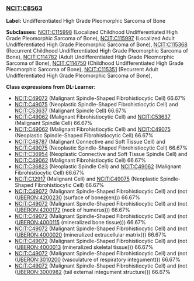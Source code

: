 
### [NCIT:C8563](http://purl.obolibrary.org/obo/NCIT_C8563)
**Label:** Undifferentiated High Grade Pleomorphic Sarcoma of Bone

**Subclasses:** [NCIT:C115998](http://purl.obolibrary.org/obo/NCIT_C115998) (Localized Childhood Undifferentiated High Grade Pleomorphic Sarcoma of Bone), [NCIT:C115997](http://purl.obolibrary.org/obo/NCIT_C115997) (Localized Adult Undifferentiated High Grade Pleomorphic Sarcoma of Bone), [NCIT:C115368](http://purl.obolibrary.org/obo/NCIT_C115368) (Recurrent Childhood Undifferentiated High Grade Pleomorphic Sarcoma of Bone), [NCIT:C114782](http://purl.obolibrary.org/obo/NCIT_C114782) (Adult Undifferentiated High Grade Pleomorphic Sarcoma of Bone), [NCIT:C114750](http://purl.obolibrary.org/obo/NCIT_C114750) (Childhood Undifferentiated High Grade Pleomorphic Sarcoma of Bone), [NCIT:C115351](http://purl.obolibrary.org/obo/NCIT_C115351) (Recurrent Adult Undifferentiated High Grade Pleomorphic Sarcoma of Bone), 

**Class expressions from DL-Learner:**

- [NCIT:C49072](http://purl.obolibrary.org/obo/NCIT_C49072) (Malignant Spindle-Shaped Fibrohistiocytic Cell) 66.67%
- [NCIT:C49075](http://purl.obolibrary.org/obo/NCIT_C49075) (Neoplastic Spindle-Shaped Fibrohistiocytic Cell) and [NCIT:C53637](http://purl.obolibrary.org/obo/NCIT_C53637) (Malignant Spindle Cell) 66.67%
- [NCIT:C49062](http://purl.obolibrary.org/obo/NCIT_C49062) (Malignant Fibrohistiocytic Cell) and [NCIT:C53637](http://purl.obolibrary.org/obo/NCIT_C53637) (Malignant Spindle Cell) 66.67%
- [NCIT:C49062](http://purl.obolibrary.org/obo/NCIT_C49062) (Malignant Fibrohistiocytic Cell) and [NCIT:C49075](http://purl.obolibrary.org/obo/NCIT_C49075) (Neoplastic Spindle-Shaped Fibrohistiocytic Cell) 66.67%
- [NCIT:C48787](http://purl.obolibrary.org/obo/NCIT_C48787) (Malignant Connective and Soft Tissue Cell) and [NCIT:C49075](http://purl.obolibrary.org/obo/NCIT_C49075) (Neoplastic Spindle-Shaped Fibrohistiocytic Cell) 66.67%
- [NCIT:C36954](http://purl.obolibrary.org/obo/NCIT_C36954) (Neoplastic Connective and Soft Tissue Spindle Cell) and [NCIT:C49062](http://purl.obolibrary.org/obo/NCIT_C49062) (Malignant Fibrohistiocytic Cell) 66.67%
- [NCIT:C36823](http://purl.obolibrary.org/obo/NCIT_C36823) (Neoplastic Spindle Cell) and [NCIT:C49062](http://purl.obolibrary.org/obo/NCIT_C49062) (Malignant Fibrohistiocytic Cell) 66.67%
- [NCIT:C12917](http://purl.obolibrary.org/obo/NCIT_C12917) (Malignant Cell) and [NCIT:C49075](http://purl.obolibrary.org/obo/NCIT_C49075) (Neoplastic Spindle-Shaped Fibrohistiocytic Cell) 66.67%
- [NCIT:C49072](http://purl.obolibrary.org/obo/NCIT_C49072) (Malignant Spindle-Shaped Fibrohistiocytic Cell) and (not ([UBERON:4200230](http://purl.obolibrary.org/obo/UBERON_4200230) (surface of bone@en))) 66.67%
- [NCIT:C49072](http://purl.obolibrary.org/obo/NCIT_C49072) (Malignant Spindle-Shaped Fibrohistiocytic Cell) and (not ([UBERON:4200172](http://purl.obolibrary.org/obo/UBERON_4200172) (neck of humerus))) 66.67%
- [NCIT:C49072](http://purl.obolibrary.org/obo/NCIT_C49072) (Malignant Spindle-Shaped Fibrohistiocytic Cell) and (not ([UBERON:4000115](http://purl.obolibrary.org/obo/UBERON_4000115) (mineralized bone tissue))) 66.67%
- [NCIT:C49072](http://purl.obolibrary.org/obo/NCIT_C49072) (Malignant Spindle-Shaped Fibrohistiocytic Cell) and (not ([UBERON:4000020](http://purl.obolibrary.org/obo/UBERON_4000020) (mineralized extracellular matrix))) 66.67%
- [NCIT:C49072](http://purl.obolibrary.org/obo/NCIT_C49072) (Malignant Spindle-Shaped Fibrohistiocytic Cell) and (not ([UBERON:4000013](http://purl.obolibrary.org/obo/UBERON_4000013) (mineralized skeletal tissue))) 66.67%
- [NCIT:C49072](http://purl.obolibrary.org/obo/NCIT_C49072) (Malignant Spindle-Shaped Fibrohistiocytic Cell) and (not ([UBERON:3010200](http://purl.obolibrary.org/obo/UBERON_3010200) (vasculature of respiratory integument))) 66.67%
- [NCIT:C49072](http://purl.obolibrary.org/obo/NCIT_C49072) (Malignant Spindle-Shaped Fibrohistiocytic Cell) and (not ([UBERON:3000982](http://purl.obolibrary.org/obo/UBERON_3000982) (tail external integument structure))) 66.67%


